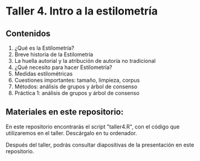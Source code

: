 # **Taller 4. Intro a la estilometría**

## Contenidos

1. ¿Qué es la Estilometría?
2. Breve historia de la Estilometría
3. La huella autorial y la atribución de autoría no tradicional
4. ¿Qué necesito para hacer Estilometría?
5. Medidas estilométricas
6. Cuestiones importantes: tamaño, limpieza, corpus
7. Métodos: análisis de grupos y árbol de consenso
8. Práctica 1: análisis de grupos y árbol de consenso

## Materiales en este repositorio:

En este repositorio encontrarás el script "taller4.R", con el código que utilizaremos en el taller. Descárgalo en tu ordenador.

Después del taller, podrás consultar diapositivas de la presentación en este repositorio.
